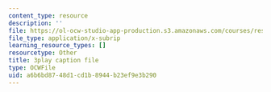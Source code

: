 ```yaml
---
content_type: resource
description: ''
file: https://ol-ocw-studio-app-production.s3.amazonaws.com/courses/res-18-006-calculus-revisited-single-variable-calculus-fall-2010/a6b6bd8748d1cd1b8944b23ef9e3b290_8-7daeS7hYY.srt
file_type: application/x-subrip
learning_resource_types: []
resourcetype: Other
title: 3play caption file
type: OCWFile
uid: a6b6bd87-48d1-cd1b-8944-b23ef9e3b290
---
```

